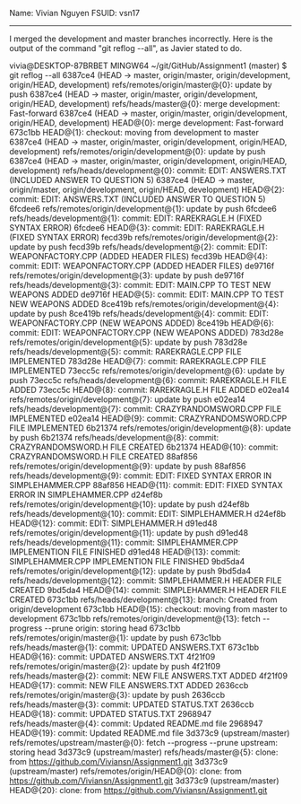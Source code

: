 Name: Vivian Nguyen
FSUID: vsn17

---

I merged the development and master branches incorrectly. Here is the output
of the command "git reflog --all", as Javier stated to do.

vivia@DESKTOP-87BRBET MINGW64 ~/git/GitHub/Assignment1 (master)
$ git reflog --all
6387ce4 (HEAD -> master, origin/master, origin/development, origin/HEAD, development) refs/remotes/origin/master@{0}: update by push
6387ce4 (HEAD -> master, origin/master, origin/development, origin/HEAD, development) refs/heads/master@{0}: merge development: Fast-forward
6387ce4 (HEAD -> master, origin/master, origin/development, origin/HEAD, development) HEAD@{0}: merge development: Fast-forward
673c1bb HEAD@{1}: checkout: moving from development to master
6387ce4 (HEAD -> master, origin/master, origin/development, origin/HEAD, development) refs/remotes/origin/development@{0}: update by push
6387ce4 (HEAD -> master, origin/master, origin/development, origin/HEAD, development) refs/heads/development@{0}: commit: EDIT: ANSWERS.TXT (INCLUDED ANSWER TO QUESTION 5)
6387ce4 (HEAD -> master, origin/master, origin/development, origin/HEAD, development) HEAD@{2}: commit: EDIT: ANSWERS.TXT (INCLUDED ANSWER TO QUESTION 5)
6fcdee6 refs/remotes/origin/development@{1}: update by push
6fcdee6 refs/heads/development@{1}: commit: EDIT: RAREKRAGLE.H (FIXED SYNTAX ERROR)
6fcdee6 HEAD@{3}: commit: EDIT: RAREKRAGLE.H (FIXED SYNTAX ERROR)
fecd39b refs/remotes/origin/development@{2}: update by push
fecd39b refs/heads/development@{2}: commit: EDIT: WEAPONFACTORY.CPP (ADDED HEADER FILES)
fecd39b HEAD@{4}: commit: EDIT: WEAPONFACTORY.CPP (ADDED HEADER FILES)
de9716f refs/remotes/origin/development@{3}: update by push
de9716f refs/heads/development@{3}: commit: EDIT: MAIN.CPP TO TEST NEW WEAPONS ADDED
de9716f HEAD@{5}: commit: EDIT: MAIN.CPP TO TEST NEW WEAPONS ADDED
8ce419b refs/remotes/origin/development@{4}: update by push
8ce419b refs/heads/development@{4}: commit: EDIT: WEAPONFACTORY.CPP (NEW WEAPONS ADDED)
8ce419b HEAD@{6}: commit: EDIT: WEAPONFACTORY.CPP (NEW WEAPONS ADDED)
783d28e refs/remotes/origin/development@{5}: update by push
783d28e refs/heads/development@{5}: commit: RAREKRAGLE.CPP FILE IMPLEMENTED
783d28e HEAD@{7}: commit: RAREKRAGLE.CPP FILE IMPLEMENTED
73ecc5c refs/remotes/origin/development@{6}: update by push
73ecc5c refs/heads/development@{6}: commit: RAREKRAGLE.H FILE ADDED
73ecc5c HEAD@{8}: commit: RAREKRAGLE.H FILE ADDED
e02ea14 refs/remotes/origin/development@{7}: update by push
e02ea14 refs/heads/development@{7}: commit: CRAZYRANDOMSWORD.CPP FILE IMPLEMENTED
e02ea14 HEAD@{9}: commit: CRAZYRANDOMSWORD.CPP FILE IMPLEMENTED
6b21374 refs/remotes/origin/development@{8}: update by push
6b21374 refs/heads/development@{8}: commit: CRAZYRANDOMSWORD.H FILE CREATED
6b21374 HEAD@{10}: commit: CRAZYRANDOMSWORD.H FILE CREATED
88af856 refs/remotes/origin/development@{9}: update by push
88af856 refs/heads/development@{9}: commit: EDIT: FIXED SYNTAX ERROR IN SIMPLEHAMMER.CPP
88af856 HEAD@{11}: commit: EDIT: FIXED SYNTAX ERROR IN SIMPLEHAMMER.CPP
d24ef8b refs/remotes/origin/development@{10}: update by push
d24ef8b refs/heads/development@{10}: commit: EDIT: SIMPLEHAMMER.H
d24ef8b HEAD@{12}: commit: EDIT: SIMPLEHAMMER.H
d91ed48 refs/remotes/origin/development@{11}: update by push
d91ed48 refs/heads/development@{11}: commit: SIMPLEHAMMER.CPP IMPLEMENTION FILE FINISHED
d91ed48 HEAD@{13}: commit: SIMPLEHAMMER.CPP IMPLEMENTION FILE FINISHED
9bd5da4 refs/remotes/origin/development@{12}: update by push
9bd5da4 refs/heads/development@{12}: commit: SIMPLEHAMMER.H HEADER FILE CREATED
9bd5da4 HEAD@{14}: commit: SIMPLEHAMMER.H HEADER FILE CREATED
673c1bb refs/heads/development@{13}: branch: Created from origin/development
673c1bb HEAD@{15}: checkout: moving from master to development
673c1bb refs/remotes/origin/development@{13}: fetch --progress --prune origin: storing head
673c1bb refs/remotes/origin/master@{1}: update by push
673c1bb refs/heads/master@{1}: commit: UPDATED ANSWERS.TXT
673c1bb HEAD@{16}: commit: UPDATED ANSWERS.TXT
4f21f09 refs/remotes/origin/master@{2}: update by push
4f21f09 refs/heads/master@{2}: commit: NEW FILE ANSWERS.TXT ADDED
4f21f09 HEAD@{17}: commit: NEW FILE ANSWERS.TXT ADDED
2636ccb refs/remotes/origin/master@{3}: update by push
2636ccb refs/heads/master@{3}: commit: UPDATED STATUS.TXT
2636ccb HEAD@{18}: commit: UPDATED STATUS.TXT
2968947 refs/heads/master@{4}: commit: Updated README.md file
2968947 HEAD@{19}: commit: Updated README.md file
3d373c9 (upstream/master) refs/remotes/upstream/master@{0}: fetch --progress --prune upstream: storing head
3d373c9 (upstream/master) refs/heads/master@{5}: clone: from https://github.com/Viviansn/Assignment1.git
3d373c9 (upstream/master) refs/remotes/origin/HEAD@{0}: clone: from https://github.com/Viviansn/Assignment1.git
3d373c9 (upstream/master) HEAD@{20}: clone: from https://github.com/Viviansn/Assignment1.git
